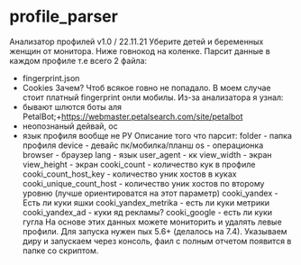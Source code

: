 # profile_parser

Анализатор профилей v1.0 / 22.11.21
Уберите детей и беременных женщин от монитора. Ниже говнокод на коленке.
Парсит данные в каждом профиле т.е всего 2 файла:
- fingerprint.json
- Cookies 
Зачем?
Чтоб всякое говно не попадало. В моем случае стоит платный fingerprint онли мобилы.
Из-за анализатора я узнал:
- бывают шлются боты аля PetalBot;+https://webmaster.petalsearch.com/site/petalbot
- неопознаный дейвай, ос
- язык профиля вообще не РУ
Описание того что парсит:
	folder - папка профиля
	device - девайс пк/мобилка/планш
	os - операционка
	browser - браузер
	lang - язык
	user_agent - кк
	view_width - экран
	view_height - экран
	cooki_count - количество кук в профиле
	cooki_count_host_key - количество уник хостов в куках
	cooki_unique_count_host - количество уник хостов по второму уровню (лучше ориентироватся на этот параметр)
	cooki_yandex - Есть ли куки яшки
	cooki_yandex_metrika - есть ли куки метрики
	cooki_yandex_ad - куки яд рекламы?
	cooki_google - есть ли куки гугла
На основе этих данных можете мониторить и удалять левые профили.
Для запуска нужен пых 5.6+ (делалось на 7.4).
Указываем диру и запускаем через консоль, фаил с полным отчетом появится в папке со скриптом.